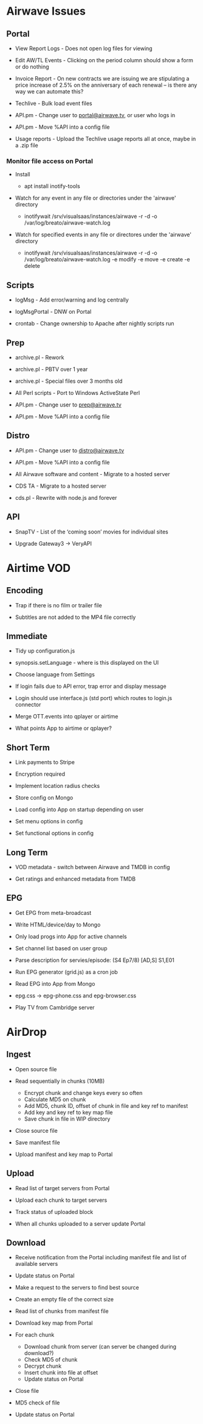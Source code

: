 # Airwave Issues

## Portal

- View Report Logs - Does not open log files for viewing

- Edit AW/TL Events - Clicking on the period column should show a form or do nothing

- Invoice Report - On new contracts we are issuing we are stipulating a price increase of 2.5% on the anniversary of each renewal – is there any way we can automate this?

- Techlive - Bulk load event files

- API.pm - Change user to portal@airwave.tv, or user who logs in

- API.pm - Move %API into a config file

- Usage reports - Upload the Techlive usage reports all at once, maybe in a .zip file

### Monitor file access on Portal

- Install

	- apt install inotify-tools

- Watch for any event in any file or directories under the 'airwave' directory

	- inotifywait /srv/visualsaas/instances/airwave -r -d -o /var/log/breato/airwave-watch.log

- Watch for specified events in any file or directores under the 'airwave' directory

	- inotifywait /srv/visualsaas/instances/airwave -r -d -o /var/log/breato/airwave-watch.log -e modify -e move -e create -e delete

## Scripts

- logMsg - Add error/warning and log centrally

- logMsgPortal - DNW on Portal

- crontab - Change ownership to Apache after nightly scripts run

## Prep

- archive.pl - Rework

- archive.pl - PBTV over 1 year

- archive.pl - Special files over 3 months old

- All Perl scripts - Port to Windows ActiveState Perl

- API.pm - Change user to prep@airwave.tv

- API.pm - Move %API into a config file

## Distro

- API.pm - Change user to distro@airwave.tv

- API.pm - Move %API into a config file

- All Airwave software and content - Migrate to a hosted server

- CDS TA - Migrate to a hosted server

- cds.pl - Rewrite with node.js and forever

## API

- SnapTV - List of the ‘coming soon’ movies for individual sites

- Upgrade Gateway3 -> VeryAPI

# Airtime VOD

## Encoding

- Trap if there is no film or trailer file

- Subtitles are not added to the MP4 file correctly

## Immediate

- Tidy up configuration.js

- synopsis.setLanguage - where is this displayed on the UI

- Choose language from Settings

- If login fails due to API error, trap error and display message

- Login should use interface.js (std port) which routes to login.js connector

- 	Merge OTT.events into qplayer or airtime

- What points App to airtime or qplayer?
## Short Term

- Link payments to Stripe

- Encryption required

- Implement location radius checks

- Store config on Mongo

- Load config into App on startup depending on user

- Set menu options in config

- Set functional options in config

## Long Term

- VOD metadata - switch between Airwave and TMDB in config

- Get ratings and enhanced metadata from TMDB

## EPG

- Get EPG from meta-broadcast

- Write HTML/device/day to Mongo

- Only load progs into App for active channels

- Set channel list based on user group

- Parse description for servies/episode: (S4 Ep7/8) [AD,S] S1,E01

- Run EPG generator (grid.js) as a cron job

- Read EPG into App from Mongo

- epg.css -> epg-phone.css and epg-browser.css

- Play TV from Cambridge server

# AirDrop

## Ingest

- Open source file

- Read sequentially in chunks (10MB)
	- Encrypt chunk and change keys every so often
	- Calculate MD5 on chunk
	- Add MD5, chunk ID, offset of chunk in file and key ref to manifest
	- Add key and key ref to key map file
	- Save chunk in file in WIP directory

- Close source file

- Save manifest file

- Upload manifest and key map to Portal

## Upload

- Read list of target servers from Portal

- Upload each chunk to target servers

- Track status of uploaded block

- When all chunks uploaded to a server update Portal

## Download

- Receive notification from the Portal including manifest file and list of available servers

- Update status on Portal

- Make a request to the servers to find best source

- Create an empty file of the correct size

- Read list of chunks from manifest file

- Download key map from Portal

- For each chunk
	- Download chunk from server (can server be changed during download?)
	- Check MD5 of chunk
	- Decrypt chunk
	- Insert chunk into file at offset
	- Update status on Portal

- Close file

- MD5 check of file

- Update status on Portal
